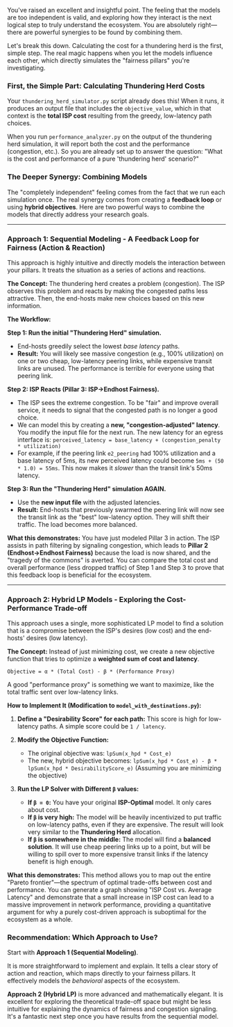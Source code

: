 You've raised an excellent and insightful point. The feeling that the models are too independent is valid, and exploring how they interact is the next logical step to truly understand the ecosystem. You are absolutely right—there are powerful synergies to be found by combining them.

Let's break this down. Calculating the cost for a thundering herd is the first, simple step. The real magic happens when you let the models influence each other, which directly simulates the "fairness pillars" you're investigating.

### First, the Simple Part: Calculating Thundering Herd Costs

Your `thundering_herd_simulator.py` script already does this! When it runs, it produces an output file that includes the `objective_value`, which in that context is the **total ISP cost** resulting from the greedy, low-latency path choices.

When you run `performance_analyzer.py` on the output of the thundering herd simulation, it will report both the cost and the performance (congestion, etc.). So you are already set up to answer the question: "What is the cost and performance of a pure 'thundering herd' scenario?"

### The Deeper Synergy: Combining Models

The "completely independent" feeling comes from the fact that we run each simulation once. The real synergy comes from creating a **feedback loop** or using **hybrid objectives**. Here are two powerful ways to combine the models that directly address your research goals.

---

### Approach 1: Sequential Modeling - A Feedback Loop for Fairness (Action & Reaction)

This approach is highly intuitive and directly models the interaction between your pillars. It treats the situation as a series of actions and reactions.

**The Concept:** The thundering herd creates a problem (congestion). The ISP observes this problem and reacts by making the congested paths less attractive. Then, the end-hosts make new choices based on this new information.

**The Workflow:**

**Step 1: Run the initial "Thundering Herd" simulation.**
*   End-hosts greedily select the lowest *base latency* paths.
*   **Result:** You will likely see massive congestion (e.g., 100% utilization) on one or two cheap, low-latency peering links, while expensive transit links are unused. The performance is terrible for everyone using that peering link.

**Step 2: ISP Reacts (Pillar 3: ISP->Endhost Fairness).**
*   The ISP sees the extreme congestion. To be "fair" and improve overall service, it needs to signal that the congested path is no longer a good choice.
*   We can model this by creating a **new, "congestion-adjusted" latency**. You modify the input file for the next run. The new latency for an egress interface is:
    `perceived_latency = base_latency + (congestion_penalty * utilization)`
*   For example, if the peering link `e2_peering` had 100% utilization and a base latency of 5ms, its new perceived latency could become `5ms + (50 * 1.0) = 55ms`. This now makes it *slower* than the transit link's 50ms latency.

**Step 3: Run the "Thundering Herd" simulation AGAIN.**
*   Use the **new input file** with the adjusted latencies.
*   **Result:** End-hosts that previously swarmed the peering link will now see the transit link as the "best" low-latency option. They will shift their traffic. The load becomes more balanced.

**What this demonstrates:**
You have just modeled Pillar 3 in action. The ISP assists in path filtering by signaling congestion, which leads to **Pillar 2 (Endhost->Endhost Fairness)** because the load is now shared, and the "tragedy of the commons" is averted. You can compare the total cost and overall performance (less dropped traffic) of Step 1 and Step 3 to prove that this feedback loop is beneficial for the ecosystem.

---

### Approach 2: Hybrid LP Models - Exploring the Cost-Performance Trade-off

This approach uses a single, more sophisticated LP model to find a solution that is a compromise between the ISP's desires (low cost) and the end-hosts' desires (low latency).

**The Concept:** Instead of just minimizing cost, we create a new objective function that tries to optimize a **weighted sum of cost and latency**.

`Objective = α * (Total Cost) - β * (Performance Proxy)`

A good "performance proxy" is something we want to maximize, like the total traffic sent over low-latency links.

**How to Implement It (Modification to `model_with_destinations.py`):**

1.  **Define a "Desirability Score" for each path:** This score is high for low-latency paths. A simple score could be `1 / latency`.
2.  **Modify the Objective Function:**
    *   The original objective was: `lpSum(x_hpd * Cost_e)`
    *   The new, hybrid objective becomes:
        `lpSum(x_hpd * Cost_e) - β * lpSum(x_hpd * DesirabilityScore_e)`
        (Assuming you are minimizing the objective)

3.  **Run the LP Solver with Different `β` values:**
    *   **If `β = 0`:** You have your original **ISP-Optimal** model. It only cares about cost.
    *   **If `β` is very high:** The model will be heavily incentivized to put traffic on low-latency paths, even if they are expensive. The result will look very similar to the **Thundering Herd** allocation.
    *   **If `β` is somewhere in the middle:** The model will find a **balanced solution**. It will use cheap peering links up to a point, but will be willing to spill over to more expensive transit links if the latency benefit is high enough.

**What this demonstrates:**
This method allows you to map out the entire "Pareto frontier"—the spectrum of optimal trade-offs between cost and performance. You can generate a graph showing "ISP Cost vs. Average Latency" and demonstrate that a small increase in ISP cost can lead to a massive improvement in network performance, providing a quantitative argument for why a purely cost-driven approach is suboptimal for the ecosystem as a whole.

### Recommendation: Which Approach to Use?

Start with **Approach 1 (Sequential Modeling)**.

It is more straightforward to implement and explain. It tells a clear story of action and reaction, which maps directly to your fairness pillars. It effectively models the *behavioral* aspects of the ecosystem.

**Approach 2 (Hybrid LP)** is more advanced and mathematically elegant. It is excellent for exploring the theoretical trade-off space but might be less intuitive for explaining the dynamics of fairness and congestion signaling. It's a fantastic next step once you have results from the sequential model.